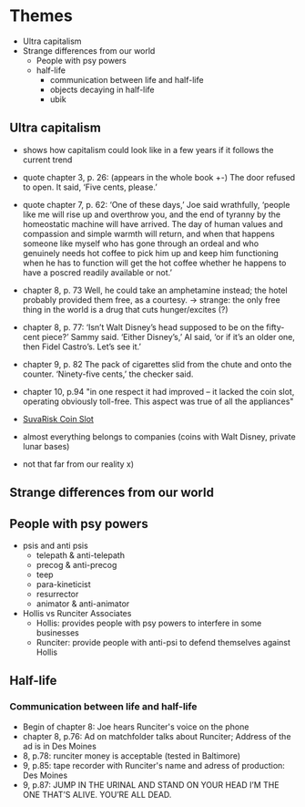 # Themes
- Ultra capitalism
- Strange differences from our world
    - People with psy powers
    - half-life
        - communication between life and half-life
        - objects decaying in half-life
        - ubik


## Ultra capitalism
- shows how capitalism could look like in a few years if it follows the current trend

- quote chapter 3, p. 26: (appears in the whole book +-) 
The door refused to open. It said, ‘Five cents, please.’

- quote chapter 7, p. 62:
‘One of these days,’ Joe said wrathfully, ‘people like me will rise up and overthrow you, and the end of tyranny by the homeostatic machine will have arrived. The day of human values and compassion and simple warmth will return, and when that happens someone like myself who has gone through an ordeal and who genuinely needs hot coffee to pick him up and keep him functioning when he has to function will get the hot coffee whether he happens to have a poscred readily available or not.’

- chapter 8, p. 73
Well, he could take an amphetamine instead; the hotel probably provided them free, as a courtesy.
-> strange: the only free thing in the world is a drug that cuts hunger/excites (?) 

- chapter 8, p. 77:
‘Isn’t Walt Disney’s head supposed to be on the fifty-cent piece?’ Sammy said. ‘Either Disney’s,’ Al said, ‘or if it’s an older one, then Fidel Castro’s. Let’s see it.’

- chapter 9, p. 82
The pack of cigarettes slid from the chute and onto the counter. ‘Ninety-five cents,’ the checker said.

- chapter 10, p.94
"in one respect it had improved – it lacked the coin slot, operating obviously toll-free. This aspect was true of all the appliances"

- [SuvaRisk Coin Slot](https://youtu.be/d0PzJJOiocY)

- almost everything belongs to companies (coins with Walt Disney, private lunar bases)

- not that far from our reality x)

## Strange differences from our world

## People with psy powers
- psis and anti psis
    - telepath & anti-telepath
    - precog & anti-precog
    - teep
    - para-kineticist
    - resurrector
    - animator & anti-animator
- Hollis vs Runciter Associates
    - Hollis: provides people with psy powers to interfere in some businesses
    - Runciter: provide people with anti-psi to defend themselves against Hollis


## Half-life
### Communication between life and half-life
- Begin of chapter 8: Joe hears Runciter's voice on the phone
- chapter 8, p.76: Ad on matchfolder talks about Runciter; Address of the ad is in Des Moines
- 8, p.78: runciter money is acceptable (tested in Baltimore)
- 9, p.85: tape recorder with Runciter's name and adress of production: Des Moines
- 9, p.87: JUMP IN THE URINAL AND STAND ON YOUR HEAD I’M THE ONE THAT’S ALIVE. YOU’RE ALL DEAD.
